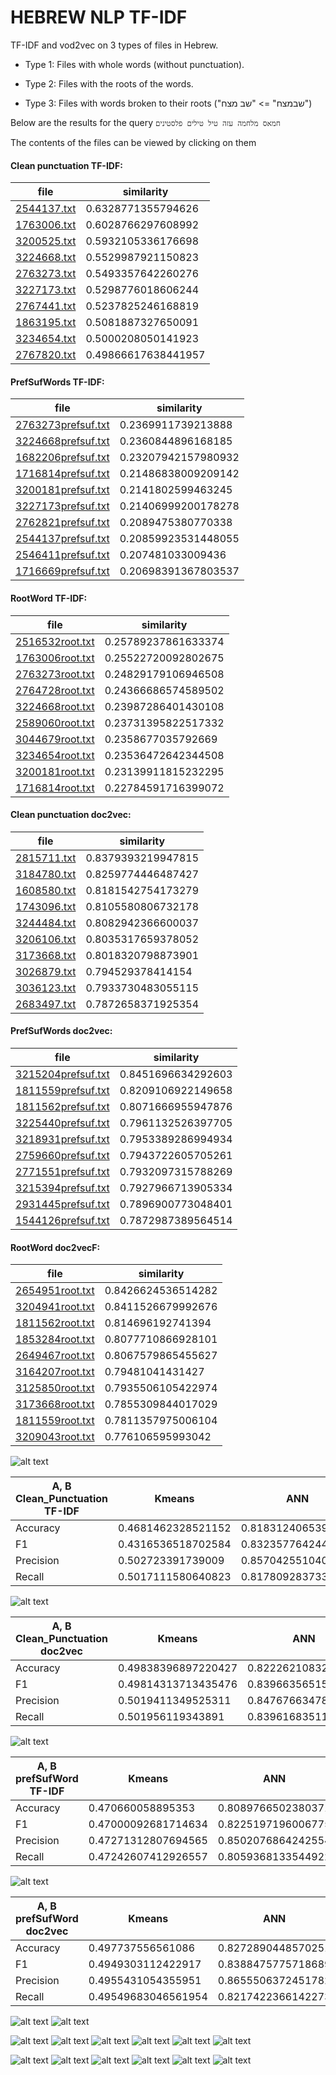 # HEBREW NLP TF-IDF

TF-IDF and vod2vec on 3 types of files in Hebrew.

* Type 1: Files with whole words (without punctuation).

* Type 2: Files with the roots of the words.

* Type 3: Files with words broken to their roots ("שבמצח" => "שב מצח")

Below are the results for the query
`חמאס מלחמה עזה טיל טילים פלסטינים`

The contents of the files can be viewed by clicking on them

#### Clean punctuation TF-IDF:

| file | similarity |
| ------------- | ------------- |
| [2544137.txt](docs/Clean_Punctuation/2544137.txt)|0.6328771355794626|
| [1763006.txt](docs/Clean_Punctuation/1763006.txt)|0.6028766297608992|
| [3200525.txt](docs/Clean_Punctuation/3200525.txt)|0.5932105336176698|
| [3224668.txt](docs/Clean_Punctuation/3224668.txt)|0.5529987921150823|
| [2763273.txt](docs/Clean_Punctuation/2763273.txt)|0.5493357642260276|
| [3227173.txt](docs/Clean_Punctuation/3227173.txt)|0.5298776018606244|
| [2767441.txt](docs/Clean_Punctuation/2767441.txt)|0.5237825246168819|
| [1863195.txt](docs/Clean_Punctuation/1863195.txt)|0.5081887327650091|
| [3234654.txt](docs/Clean_Punctuation/3234654.txt)|0.5000208050141923|
| [2767820.txt](docs/Clean_Punctuation/2767820.txt)|0.49866617638441957|

#### PrefSufWords TF-IDF:

| file | similarity |
| ------------- | ------------- |
| [2763273prefsuf.txt](docs/Clean_Punctuation/2763273.txt)|0.2369911739213888|
| [3224668prefsuf.txt](docs/Clean_Punctuation/3224668.txt)|0.2360844896168185|
| [1682206prefsuf.txt](docs/Clean_Punctuation/1682206.txt)|0.23207942157980932|
| [1716814prefsuf.txt](docs/Clean_Punctuation/1716814.txt)|0.21486838009209142|
| [3200181prefsuf.txt](docs/Clean_Punctuation/3200181.txt)|0.2141802599463245|
| [3227173prefsuf.txt](docs/Clean_Punctuation/3227173.txt)|0.21406999200178278|
| [2762821prefsuf.txt](docs/Clean_Punctuation/2762821.txt)|0.2089475380770338|
| [2544137prefsuf.txt](docs/Clean_Punctuation/2544137.txt)|0.20859923531448055|
| [2546411prefsuf.txt](docs/Clean_Punctuation/2546411.txt)|0.207481033009436|
| [1716669prefsuf.txt](docs/Clean_Punctuation/1716669.txt)|0.20698391367803537|


#### RootWord TF-IDF:

| file | similarity |
| ------------- | ------------- |
| [2516532root.txt](docs/Clean_Punctuation/2516532.txt)|0.25789237861633374|
| [1763006root.txt](docs/Clean_Punctuation/1763006.txt)|0.25522720092802675|
| [2763273root.txt](docs/Clean_Punctuation/2763273.txt)|0.24829179106946508|
| [2764728root.txt](docs/Clean_Punctuation/2764728.txt)|0.24366686574589502|
| [3224668root.txt](docs/Clean_Punctuation/3224668.txt)|0.23987286401430108|
| [2589060root.txt](docs/Clean_Punctuation/2589060.txt)|0.23731395822517332|
| [3044679root.txt](docs/Clean_Punctuation/3044679.txt)|0.2358677035792669|
| [3234654root.txt](docs/Clean_Punctuation/3234654.txt)|0.23536472642344508|
| [3200181root.txt](docs/Clean_Punctuation/3200181.txt)|0.23139911815232295|
| [1716814root.txt](docs/Clean_Punctuation/1716814.txt)|0.22784591716399072|
#### Clean punctuation doc2vec:

| file | similarity |
| ------------- | ------------- |
| [2815711.txt](docs/Clean_Punctuation/2815711.txt)|0.8379393219947815|
| [3184780.txt](docs/Clean_Punctuation/3184780.txt)|0.8259774446487427|
| [1608580.txt](docs/Clean_Punctuation/1608580.txt)|0.8181542754173279|
| [1743096.txt](docs/Clean_Punctuation/1743096.txt)|0.8105580806732178|
| [3244484.txt](docs/Clean_Punctuation/3244484.txt)|0.8082942366600037|
| [3206106.txt](docs/Clean_Punctuation/3206106.txt)|0.8035317659378052|
| [3173668.txt](docs/Clean_Punctuation/3173668.txt)|0.8018320798873901|
| [3026879.txt](docs/Clean_Punctuation/3026879.txt)|0.794529378414154|
| [3036123.txt](docs/Clean_Punctuation/3036123.txt)|0.7933730483055115|
| [2683497.txt](docs/Clean_Punctuation/2683497.txt)|0.7872658371925354|

#### PrefSufWords doc2vec:

| file | similarity |
| ------------- | ------------- |
| [3215204prefsuf.txt](docs/Clean_Punctuation/3215204.txt)|0.8451696634292603|
| [1811559prefsuf.txt](docs/Clean_Punctuation/1811559.txt)|0.8209106922149658|
| [1811562prefsuf.txt](docs/Clean_Punctuation/1811562.txt)|0.8071666955947876|
| [3225440prefsuf.txt](docs/Clean_Punctuation/3225440.txt)|0.7961132526397705|
| [3218931prefsuf.txt](docs/Clean_Punctuation/3218931.txt)|0.7953389286994934|
| [2759660prefsuf.txt](docs/Clean_Punctuation/2759660.txt)|0.7943722605705261|
| [2771551prefsuf.txt](docs/Clean_Punctuation/2771551.txt)|0.7932097315788269|
| [3215394prefsuf.txt](docs/Clean_Punctuation/3215394.txt)|0.7927966713905334|
| [2931445prefsuf.txt](docs/Clean_Punctuation/2931445.txt)|0.7896900773048401|
| [1544126prefsuf.txt](docs/Clean_Punctuation/1544126.txt)|0.7872987389564514|

#### RootWord doc2vecF:

| file | similarity |
| ------------- | ------------- |
| [2654951root.txt](docs/Clean_Punctuation/2654951.txt)|0.8426624536514282|
| [3204941root.txt](docs/Clean_Punctuation/3204941.txt)|0.8411526679992676|
| [1811562root.txt](docs/Clean_Punctuation/1811562.txt)|0.814696192741394|
| [1853284root.txt](docs/Clean_Punctuation/1853284.txt)|0.8077710866928101|
| [2649467root.txt](docs/Clean_Punctuation/2649467.txt)|0.8067579865455627|
| [3164207root.txt](docs/Clean_Punctuation/3164207.txt)|0.79481041431427|
| [3125850root.txt](docs/Clean_Punctuation/3125850.txt)|0.7935506105422974|
| [3173668root.txt](docs/Clean_Punctuation/3173668.txt)|0.7855309844017029|
| [1811559root.txt](docs/Clean_Punctuation/1811559.txt)|0.7811357975006104|
| [3209043root.txt](docs/Clean_Punctuation/3209043.txt)|0.776106595993042|



![alt text](plots/A,%20B%20Clean_Punctuation%20TF-IDF.png)

| A, B Clean_Punctuation TF-IDF | Kmeans | ANN | 
| ------------- | ------------- | ------------- |
Accuracy | 0.4681462328521152 | 0.818312406539917 |
F1 | 0.4316536518702584 | 0.8323577642440796 |
Precision | 0.502723391739009 | 0.8570425510406494 |
Recall | 0.5017111580640823 | 0.8178092837333679 |

![alt text](plots/A,%20B%20Clean_Punctuation%20doc2vec.png)

| A, B Clean_Punctuation doc2vec | Kmeans | ANN | 
| ------------- | ------------- | ------------- |
Accuracy | 0.49838396897220427 | 0.8222621083259583 |
F1 | 0.49814313713435476 | 0.839663565158844 |
Precision | 0.5019411349525311 | 0.8476766347885132 |
Recall | 0.501956119343891 | 0.8396168351173401 |

![alt text](plots/A,%20B%20prefSufWord%20TF-IDF.png)

| A, B prefSufWord  TF-IDF | Kmeans | ANN | 
| ------------- | ------------- | ------------- |
Accuracy | 0.470660058895353 | 0.8089766502380371  |
F1 | 0.47000092681714634 | 0.8225197196006775  |
Precision | 0.47271312807694565 | 0.8502076864242554  |
Recall | 0.47242607412926557 | 0.8059368133544922  |

![alt text](plots/A,%20B%20prefSufWord%20doc2vec.png)

| A, B prefSufWord  doc2vec | Kmeans | ANN | 
| ------------- | ------------- | ------------- |
Accuracy | 0.497737556561086 | 0.8272890448570251 |
F1 | 0.4949303112422917 | 0.8388475775718689 |
Precision | 0.4955431054355951 | 0.8655506372451782 |
Recall | 0.49549683046561954 | 0.8217422366142273 |

![alt text](plots/A,%20B%20rootWord%20TF-IDF.png)
![alt text](plots/A,%20B%20rootWord%20doc2vec.png)

![alt text](plots/A,%20C%20Clean_Punctuation%20TF-IDF.png)
![alt text](plots/A,%20C%20Clean_Punctuation%20doc2vec.png)
![alt text](plots/A,%20C%20prefSufWord%20TF-IDF.png)
![alt text](plots/A,%20C%20prefSufWord%20doc2vec.png)
![alt text](plots/A,%20C%20rootWord%20TF-IDF.png)
![alt text](plots/A,%20C%20rootWord%20doc2vec.png)

![alt text](plots/C,%20B%20Clean_Punctuation%20TF-IDF.png)
![alt text](plots/C,%20B%20Clean_Punctuation%20doc2vec.png)
![alt text](plots/C,%20B%20prefSufWord%20TF-IDF.png)
![alt text](plots/C,%20B%20prefSufWord%20doc2vec.png)
![alt text](plots/C,%20B%20rootWord%20TF-IDF.png)
![alt text](plots/C,%20B%20rootWord%20doc2vec.png)








